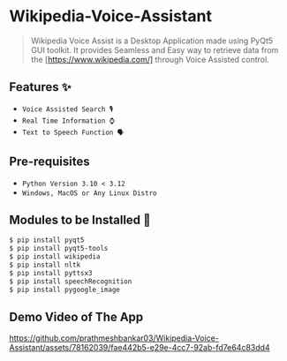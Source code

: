 # Wikipedia-Voice-Assistant

> Wikipedia Voice Assist is a Desktop Application made using PyQt5 GUI toolkit. It provides Seamless and Easy way to retrieve data from the [https://www.wikipedia.com/] through Voice Assisted control.

## Features ✨
* `Voice Assisted Search 🎙️`
* `Real Time Information ⌚`
* `Text to Speech Function 🗣️`

## Pre-requisites
* `Python Version 3.10 < 3.12`
* `Windows, MacOS or Any Linux Distro`

## Modules to be Installed 🔨
```html
$ pip install pyqt5
$ pip install pyqt5-tools
$ pip install wikipedia
$ pip install nltk
$ pip install pyttsx3
$ pip install speechRecognition
$ pip install pygoogle_image
```

## Demo Video of The App
https://github.com/prathmeshbankar03/Wikipedia-Voice-Assistant/assets/78162039/fae442b5-e29e-4cc7-92ab-fd7e64c83dd4






